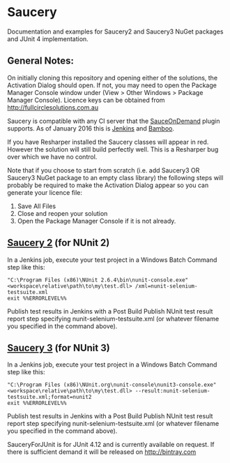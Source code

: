 # Saucery
Documentation and examples for Saucery2 and Saucery3 NuGet packages and JUnit 4 implementation.

## General Notes:
On initially cloning this repository and opening either of the solutions, the Activation Dialog should open.  If not, you may need to open the Package Manager Console window under (View > Other Windows > Package Manager Console).  Licence keys can be obtained from http://fullcirclesolutions.com.au

Saucery is compatible with any CI server that the [SauceOnDemand](https://github.com/jenkinsci/sauce-ondemand-plugin) plugin supports. As of January 2016 this is [Jenkins](http://jenkins-ci.org) and [Bamboo](https://www.atlassian.com/software/bamboo).

If you have Resharper installed the Saucery classes will appear in red.  However the solution will still build perfectly well.  This is a Resharper bug over which we have no control.

Note that if you choose to start from scratch (i.e. add Saucery3 OR Saucery3 NuGet package to an empty class library) the following steps will probably be required to make the Activation Dialog appear so you can generate your licence file:

1. Save All Files
2. Close and reopen your solution
3. Open the Package Manager Console if it is not already.

## [Saucery 2](http://www.nuget.org/packages/saucery2) (for NUnit 2)

In a Jenkins job, execute your test project in a Windows Batch Command step like this:

    "C:\Program Files (x86)\NUnit 2.6.4\bin\nunit-console.exe" <workspace\relative\path\to\my\test.dll> /xml=nunit-selenium-testsuite.xml
    exit %%ERRORLEVEL%%

Publish test results in Jenkins with a Post Build Publish NUnit test result report step specifying nunit-selenium-testsuite.xml (or whatever filename you specified in the command above).

## [Saucery 3](http://www.nuget.org/packages/saucery3) (for NUnit 3)

In a Jenkins job, execute your test project in a Windows Batch Command step like this:

    "C:\Program Files (x86)\NUnit.org\nunit-console\nunit3-console.exe" <workspace\relative\path\to\my\test.dll> --result:nunit-selenium-testsuite.xml;format=nunit2
    exit %%ERRORLEVEL%%

Publish test results in Jenkins with a Post Build Publish NUnit test result report step specifying nunit-selenium-testsuite.xml (or whatever filename you specified in the command above).

SauceryForJUnit is for JUnit 4.12 and is currently available on request.  If there is sufficient demand it will be released on http://bintray.com
